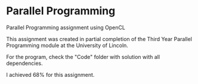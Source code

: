 # Parallel Programming
Parallel Programming assignment using OpenCL

This assignment was created in partial completion of the Third Year Parallel Programming module at the University of Lincoln.

For the program, check the "Code" folder with solution with all dependencies.

I achieved 68% for this assignment.
